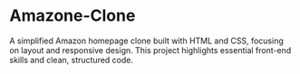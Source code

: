 # Amazone-Clone
A simplified Amazon homepage clone built with HTML and CSS, focusing on layout and responsive design. This project highlights essential front-end skills and clean, structured code.
